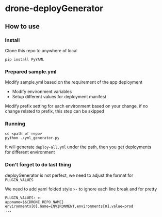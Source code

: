 # drone-deployGenerator

## How to use

### Install

Clone this repo to anywhere of local

`pip install PyYAML`

### Prepared sample.yml
Modify sample.yml based on the requirement of the app deployment
- Modify environment variables
- Setup different values for deployment manifest

Modify prefix setting for each environment based on your change, if no change related to prefix, this step can be skipped

### Running

```
cd <path of repo>
python ./yml_generator.py
```

It will generate `deploy-all.yml` under the path, then you get deployments for different environment

### Don't forget to do last thing
deployGenerator is not perfect, we need to adjust the format for `PLUGIN_VALUES`

We need to add yaml folded style `>-` to ignore each line break and for pretty
```
PLUGIN_VALUES: >-
appname=$${DRONE_REPO_NAME}
environments[0].name=ENVIRONMENT,environments[0].value=prod
...
```



